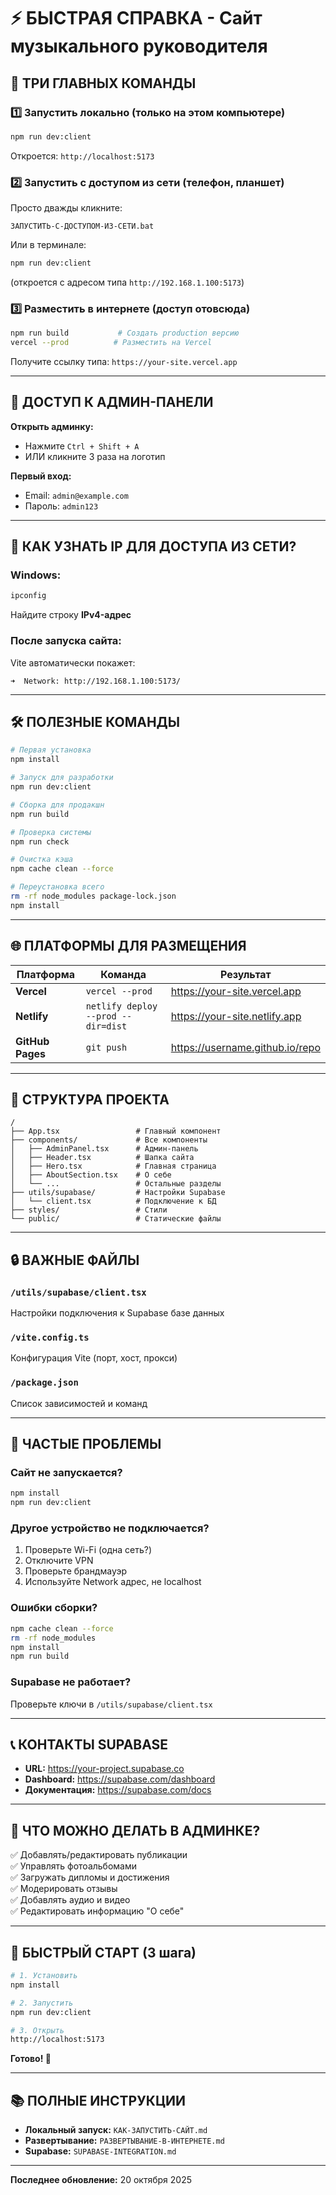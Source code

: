 # ⚡ БЫСТРАЯ СПРАВКА - Сайт музыкального руководителя

## 🎯 ТРИ ГЛАВНЫХ КОМАНДЫ

### 1️⃣ Запустить локально (только на этом компьютере)
```bash
npm run dev:client
```
Откроется: `http://localhost:5173`

### 2️⃣ Запустить с доступом из сети (телефон, планшет)
Просто дважды кликните:
```
ЗАПУСТИТЬ-С-ДОСТУПОМ-ИЗ-СЕТИ.bat
```
Или в терминале:
```bash
npm run dev:client
```
(откроется с адресом типа `http://192.168.1.100:5173`)

### 3️⃣ Разместить в интернете (доступ отовсюда)
```bash
npm run build           # Создать production версию
vercel --prod          # Разместить на Vercel
```
Получите ссылку типа: `https://your-site.vercel.app`

---

## 🔑 ДОСТУП К АДМИН-ПАНЕЛИ

**Открыть админку:**
- Нажмите `Ctrl + Shift + A`
- ИЛИ кликните 3 раза на логотип

**Первый вход:**
- Email: `admin@example.com`
- Пароль: `admin123`

---

## 📡 КАК УЗНАТЬ IP ДЛЯ ДОСТУПА ИЗ СЕТИ?

### Windows:
```bash
ipconfig
```
Найдите строку **IPv4-адрес**

### После запуска сайта:
Vite автоматически покажет:
```
➜  Network: http://192.168.1.100:5173/
```

---

## 🛠️ ПОЛЕЗНЫЕ КОМАНДЫ

```bash
# Первая установка
npm install

# Запуск для разработки
npm run dev:client

# Сборка для продакшн
npm run build

# Проверка системы
npm run check

# Очистка кэша
npm cache clean --force

# Переустановка всего
rm -rf node_modules package-lock.json
npm install
```

---

## 🌐 ПЛАТФОРМЫ ДЛЯ РАЗМЕЩЕНИЯ

| Платформа | Команда | Результат |
|-----------|---------|-----------|
| **Vercel** | `vercel --prod` | https://your-site.vercel.app |
| **Netlify** | `netlify deploy --prod --dir=dist` | https://your-site.netlify.app |
| **GitHub Pages** | `git push` | https://username.github.io/repo |

---

## 📁 СТРУКТУРА ПРОЕКТА

```
/
├── App.tsx                 # Главный компонент
├── components/             # Все компоненты
│   ├── AdminPanel.tsx      # Админ-панель
│   ├── Header.tsx          # Шапка сайта
│   ├── Hero.tsx            # Главная страница
│   ├── AboutSection.tsx    # О себе
│   └── ...                 # Остальные разделы
├── utils/supabase/         # Настройки Supabase
│   └── client.tsx          # Подключение к БД
├── styles/                 # Стили
└── public/                 # Статические файлы
```

---

## 🔒 ВАЖНЫЕ ФАЙЛЫ

### `/utils/supabase/client.tsx`
Настройки подключения к Supabase базе данных

### `/vite.config.ts`
Конфигурация Vite (порт, хост, прокси)

### `/package.json`
Список зависимостей и команд

---

## 🚨 ЧАСТЫЕ ПРОБЛЕМЫ

### Сайт не запускается?
```bash
npm install
npm run dev:client
```

### Другое устройство не подключается?
1. Проверьте Wi-Fi (одна сеть?)
2. Отключите VPN
3. Проверьте брандмауэр
4. Используйте Network адрес, не localhost

### Ошибки сборки?
```bash
npm cache clean --force
rm -rf node_modules
npm install
npm run build
```

### Supabase не работает?
Проверьте ключи в `/utils/supabase/client.tsx`

---

## 📞 КОНТАКТЫ SUPABASE

- **URL:** https://your-project.supabase.co
- **Dashboard:** https://supabase.com/dashboard
- **Документация:** https://supabase.com/docs

---

## 🎨 ЧТО МОЖНО ДЕЛАТЬ В АДМИНКЕ?

✅ Добавлять/редактировать публикации  
✅ Управлять фотоальбомами  
✅ Загружать дипломы и достижения  
✅ Модерировать отзывы  
✅ Добавлять аудио и видео  
✅ Редактировать информацию "О себе"  

---

## 🎯 БЫСТРЫЙ СТАРТ (3 шага)

```bash
# 1. Установить
npm install

# 2. Запустить
npm run dev:client

# 3. Открыть
http://localhost:5173
```

**Готово! 🎉**

---

## 📚 ПОЛНЫЕ ИНСТРУКЦИИ

- **Локальный запуск:** `КАК-ЗАПУСТИТЬ-САЙТ.md`
- **Развертывание:** `РАЗВЕРТЫВАНИЕ-В-ИНТЕРНЕТЕ.md`
- **Supabase:** `SUPABASE-INTEGRATION.md`

---

**Последнее обновление:** 20 октября 2025
